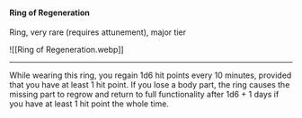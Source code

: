 #### Ring of Regeneration

Ring, very rare (requires attunement), major tier

![[Ring of Regeneration.webp]]

---

While wearing this ring, you regain 1d6 hit points every 10 minutes, provided that you have at least 1 hit point. If you lose a body part, the ring causes the missing part to regrow and return to full functionality after 1d6 + 1 days if you have at least 1 hit point the whole time.